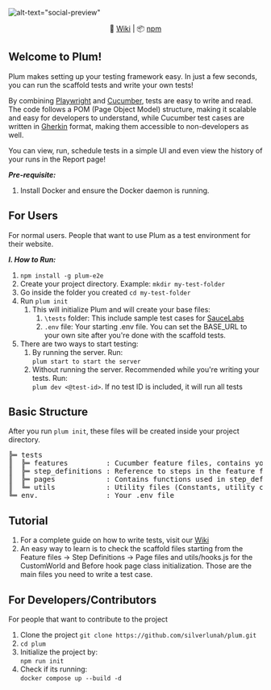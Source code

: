 ![alt-text="social-preview"](https://repository-images.githubusercontent.com/936477779/e928fce3-6d4c-4609-92a0-0a1091c99752)
<p align="center">
  📖 <a href="https://github.com/silverlunah/plum/wiki">Wiki</a> |
  📦 <a href="https://www.npmjs.com/package/plum-e2e">npm</a>
</p>

## Welcome to Plum!

Plum makes setting up your testing framework easy. In just a few seconds, you can run the scaffold tests and write your own tests!

By combining [Playwright](https://playwright.dev) and [Cucumber](https://cucumber.io), tests are easy to write and read. The code follows a POM (Page Object Model) structure, making it scalable and easy for developers to understand, while Cucumber test cases are written in [Gherkin](https://cucumber.io/docs/gherkin/) format, making them accessible to non-developers as well.

You can view, run, schedule tests in a simple UI and even view the history of your runs in the Report page!

**_Pre-requisite:_**
1. Install Docker and ensure the Docker daemon is running.

## For Users
For normal users. People that want to use Plum as a test environment for their website.

**_I. How to Run:_**
1. ```npm install -g plum-e2e```
2. Create your project directory. Example: ```mkdir my-test-folder```
3. Go inside the folder you created ```cd my-test-folder```
4. Run ```plum init```
     1. This will initialize Plum and will create your base files:
        1. ```\tests``` folder: This include sample test cases for [SauceLabs](https://www.saucedemo.com/v1/)
        2. ```.env``` file: Your starting .env file. You can set the BASE_URL to your own site after you're done with the scaffold tests.
5. There are two ways to start testing:
   1. By running the server. Run:<br/> ```plum start to start the server```
   2. Without running the server. Recommended while you're writing your tests. Run:<br/> ```plum dev <@test-id>```. If no test ID is included, it will run all tests
  
## Basic Structure
After you run ```plum init```, these files will be created inside your project directory.

<pre>
╠═ tests
║  ╠═ features         : Cucumber feature files, contains your test cases
║  ╠═ step_definitions : Reference to steps in the feature files
║  ╠═ pages            : Contains functions used in step_definitions
║  ╚═ utils            : Utility files (Constants, utility codes, etc.)
╚═ env.                : Your .env file
</pre>

## Tutorial
1. For a complete guide on how to write tests, visit our [Wiki](https://github.com/silverlunah/plum/wiki)
2. An easy way to learn is to check the scaffold files starting from the Feature files -> Step Definitions -> Page files and utils/hooks.js for the CustomWorld and Before hook page class initialization. Those are the main files you need to write a test case.

## For Developers/Contributors
For people that want to contribute to the project

1. Clone the project ```git clone https://github.com/silverlunah/plum.git```
2. ```cd plum```
3. Initialize the project by:<br/>```npm run init```
4. Check if its running:<br/> ```docker compose up --build -d```
